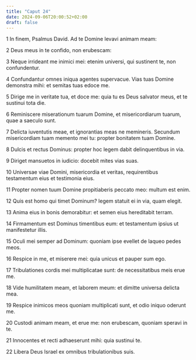 ```yaml
---
title: "Caput 24"
date: 2024-09-06T20:00:52+02:00
draft: false
---
```



1 In finem, Psalmus David. Ad te Domine levavi animam meam:

2 Deus meus in te confido, non erubescam:

3 Neque irrideant me inimici mei: etenim universi, qui sustinent te, non confundentur.

4 Confundantur omnes iniqua agentes supervacue. Vias tuas Domine demonstra mihi: et semitas tuas edoce me.

5 Dirige me in veritate tua, et doce me: quia tu es Deus salvator meus, et te sustinui tota die.

6 Reminiscere miserationum tuarum Domine, et misericordiarum tuarum, quae a saeculo sunt.

7 Delicta iuventutis meae, et ignorantias meas ne memineris. Secundum misericordiam tuam memento mei tu: propter bonitatem tuam Domine.

8 Dulcis et rectus Dominus: propter hoc legem dabit delinquentibus in via.

9 Diriget mansuetos in iudicio: docebit mites vias suas.

10 Universae viae Domini, misericordia et veritas, requirentibus testamentum eius et testimonia eius.

11 Propter nomen tuum Domine propitiaberis peccato meo: multum est enim.

12 Quis est homo qui timet Dominum? legem statuit ei in via, quam elegit.

13 Anima eius in bonis demorabitur: et semen eius hereditabit terram.

14 Firmamentum est Dominus timentibus eum: et testamentum ipsius ut manifestetur illis.

15 Oculi mei semper ad Dominum: quoniam ipse evellet de laqueo pedes meos.

16 Respice in me, et miserere mei: quia unicus et pauper sum ego.

17 Tribulationes cordis mei multiplicatae sunt: de necessitatibus meis erue me.

18 Vide humilitatem meam, et laborem meum: et dimitte universa delicta mea.

19 Respice inimicos meos quoniam multiplicati sunt, et odio iniquo oderunt me.

20 Custodi animam meam, et erue me: non erubescam, quoniam speravi in te.

21 Innocentes et recti adhaeserunt mihi: quia sustinui te.

22 Libera Deus Israel ex omnibus tribulationibus suis.


